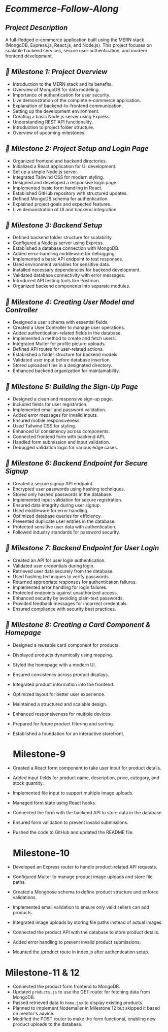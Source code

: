 # *Ecommerce-Follow-Along*  

## *Project Description*  
A full-fledged e-commerce application built using the MERN stack (MongoDB, Express.js, React.js, and Node.js). This project focuses on scalable backend services, secure user authentication, and modern frontend development.  

## *🚀 Milestone 1: Project Overview*  
- Introduction to the MERN stack and its benefits.  
- Overview of MongoDB for data modeling.  
- Importance of authentication for user security.  
- Live demonstration of the complete e-commerce application.  
- Explanation of backend-to-frontend communication.  
- Setting up the development environment.  
- Creating a basic Node.js server using Express.  
- Understanding REST API functionality.  
- Introduction to project folder structure.  
- Overview of upcoming milestones.  

## *🚀 Milestone 2: Project Setup and Login Page*  
- Organized frontend and backend directories.  
- Initialized a React application for UI development.  
- Set up a simple Node.js server.  
- Integrated Tailwind CSS for modern styling.  
- Designed and developed a responsive login page.  
- Implemented basic form handling in React.  
- Established GitHub repository with structured updates.  
- Defined MongoDB schema for authentication.  
- Explained project goals and expected features.  
- Live demonstration of UI and backend integration.  

## *🚀 Milestone 3: Backend Setup*  
- Defined backend folder structure for scalability.  
- Configured a Node.js server using Express.  
- Established a database connection with MongoDB.  
- Added error-handling middleware for debugging.  
- Implemented a basic API endpoint to test responses.  
- Used environment variables for sensitive data.  
- Installed necessary dependencies for backend development.  
- Validated database connectivity with error messages.  
- Introduced API testing tools like Postman.  
- Organized backend components into separate modules.  

## *🚀 Milestone 4: Creating User Model and Controller*  
- Designed a user schema with essential fields.  
- Created a User Controller to manage user operations.  
- Added authentication-related fields in the database.  
- Implemented a method to create and fetch users.  
- Integrated Multer for profile picture uploads.  
- Defined API routes for user-related actions.  
- Established a folder structure for backend models.  
- Validated user input before database insertion.  
- Stored uploaded files in a designated directory.  
- Enhanced backend organization for maintainability.  

## *🚀 Milestone 5: Building the Sign-Up Page*  
- Designed a clean and responsive sign-up page.  
- Included fields for user registration.  
- Implemented email and password validation.  
- Added error messages for invalid inputs.  
- Ensured mobile responsiveness.  
- Used Tailwind CSS for styling.  
- Enhanced UI consistency across components.  
- Connected frontend form with backend API.  
- Handled form submission and input validation.  
- Debugged validation logic for various edge cases.  

## *🚀 Milestone 6: Backend Endpoint for Secure Signup*  
- Created a secure signup API endpoint.  
- Encrypted user passwords using hashing techniques.  
- Stored only hashed passwords in the database.  
- Implemented input validation for secure registration.  
- Ensured data integrity during user signup.  
- Used middleware for error handling.  
- Optimized database queries for efficiency.  
- Prevented duplicate user entries in the database.  
- Protected sensitive user data with authentication.  
- Followed industry standards for password security.  

## *🚀 Milestone 7: Backend Endpoint for User Login*  
- Created an API for user login authentication.  
- Validated user credentials during login.  
- Retrieved user data securely from the database.  
- Used hashing techniques to verify passwords.  
- Returned appropriate responses for authentication failures.  
- Implemented error handling for login failures.  
- Protected endpoints against unauthorized access.  
- Enhanced security by avoiding plain-text passwords.  
- Provided feedback messages for incorrect credentials.  
- Ensured compliance with security best practices.  

## *🚀 Milestone 8: Creating a Card Component & Homepage*  
- Designed a reusable card component for products.  
- Displayed products dynamically using mapping.  
- Styled the homepage with a modern UI.  
- Ensured consistency across product displays.  
- Integrated product information into the frontend.  
- Optimized layout for better user experience.  
- Maintained a structured and scalable design.  
- Enhanced responsiveness for multiple devices.  
- Prepared for future product filtering and sorting.  
- Established a foundation for an interactive storefront.

  # Milestone-9
- Created a React form component to take user input for product details.
- Added input fields for product name, description, price, category, and stock quantity.
- Implemented file input to support multiple image uploads.
- Managed form state using React hooks.
- Connected the form with the backend API to store data in the database.
- Ensured form validation to prevent invalid submissions.
- Pushed the code to GitHub and updated the README file.

  # Milestone-10
- Developed an Express router to handle product-related API requests.
- Configured Multer to manage product image uploads and store file paths.
- Created a Mongoose schema to define product structure and enforce validations.
- Implemented email validation to ensure only valid sellers can add products.
- Integrated image uploads by storing file paths instead of actual images.
- Connected the product API with the database to store product details.
- Added error handling to prevent invalid product submissions.
- Mounted the /product route in index.js after authentication setup.

 # Milestone-11 & 12
- Connected the product form frontend to MongoDB.  
- Updated `products.js` to use the GET router for fetching data from MongoDB.  
- Passed retrieved data to `home.jsx` to display existing products.  
- Planned to implement Nodemailer in Milestone 12 but skipped it based on mentor's advice.  
- Modified the POST router to make the form functional, enabling new product uploads to the database.
